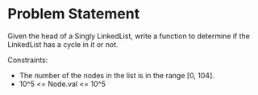 # Problem Statement
Given the head of a Singly LinkedList, write a function to determine if the LinkedList has a cycle in it or not.

Constraints:
 - The number of the nodes in the list is in the range [0, 104].
 - 10^5 <= Node.val <= 10^5

 